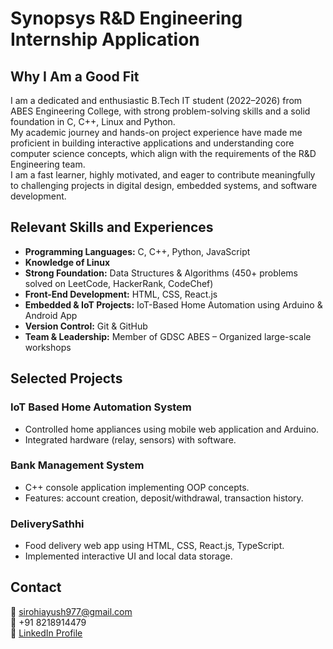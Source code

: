 # Synopsys R&D Engineering Internship Application

## Why I Am a Good Fit
I am a dedicated and enthusiastic B.Tech IT student (2022–2026) from ABES Engineering College, with strong problem-solving skills and a solid foundation in C, C++, Linux and Python.  
My academic journey and hands-on project experience have made me proficient in building interactive applications and understanding core computer science concepts, which align with the requirements of the R&D Engineering team.  
I am a fast learner, highly motivated, and eager to contribute meaningfully to challenging projects in digital design, embedded systems, and software development.

## Relevant Skills and Experiences
- **Programming Languages:** C, C++, Python, JavaScript
- **Knowledge of Linux**
- **Strong Foundation:** Data Structures & Algorithms (450+ problems solved on LeetCode, HackerRank, CodeChef)
- **Front-End Development:** HTML, CSS, React.js
- **Embedded & IoT Projects:** IoT-Based Home Automation using Arduino & Android App
- **Version Control:** Git & GitHub
- **Team & Leadership:** Member of GDSC ABES – Organized large-scale workshops

## Selected Projects
### IoT Based Home Automation System
- Controlled home appliances using mobile web application and Arduino.
- Integrated hardware (relay, sensors) with software.

### Bank Management System
- C++ console application implementing OOP concepts.
- Features: account creation, deposit/withdrawal, transaction history.

### DeliverySathhi
- Food delivery web app using HTML, CSS, React.js, TypeScript.
- Implemented interactive UI and local data storage.

## Contact
📧 sirohiayush977@gmail.com  
📱 +91 8218914479  
🔗 [LinkedIn Profile](https://www.linkedin.com/in/ayush-sirohi-110b90290/)
